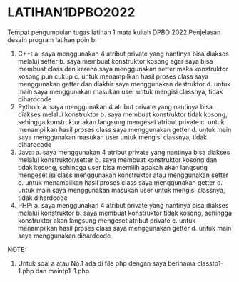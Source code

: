 # LATIHAN1DPBO2022
Tempat pengumpulan tugas latihan 1 mata kuliah DPBO 2022
Penjelasan desain program latihan poin b:
1. C++:
    a. saya menggunakan 4 atribut private yang nantinya bisa diakses melalui setter
    b. saya membuat konstruktor kosong agar saya bisa membuat class dan karena saya menggunakan setter maka konstruktor kosong pun cukup
    c. untuk menampilkan hasil proses class saya menggunakan getter dan diakhir saya menggunakan destruktor
    d. untuk main saya menggunakan masukan user untuk mengisi classnya, tidak dihardcode
2. Python:
    a. saya menggunakan 4 atribut private yang nantinya bisa diakses melalui konstruktor
    b. saya membuat konstruktor tidak kosong, sehingga konstruktor akan langsung mengeset atribut private
    c. untuk menampilkan hasil proses class saya menggunakan getter
    d. untuk main saya menggunakan masukan user untuk mengisi classnya, tidak dihardcode
3. Java:
    a. saya menggunakan 4 atribut private yang nantinya bisa diakses melalui konstruktor/setter
    b. saya membuat konstruktor kosong dan tidak kosong, sehingga user bisa memilih apakah akan langsung mengeset isi class menggunakan konstruktor atau menggunakan setter
    c. untuk menampilkan hasil proses class saya menggunakan getter
    d. untuk main saya menggunakan masukan user untuk mengisi classnya, tidak dihardcode
4. PHP:
    a. saya menggunakan 4 atribut private yang nantinya bisa diakses melalui konstruktor
    b. saya membuat konstruktor tidak kosong, sehingga konstruktor akan langsung mengeset atribut private
    c. untuk menampilkan hasil proses class saya menggunakan getter
    d. untuk main saya menggunakan dihardcode

NOTE:
1. Untuk soal a atau No.1 ada di file php dengan saya berinama classtp1-1.php dan maintp1-1.php
